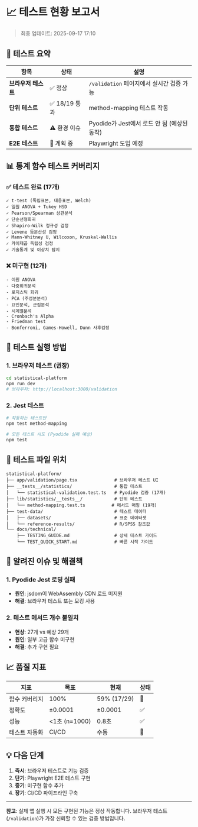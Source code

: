 # 📈 테스트 현황 보고서

> 최종 업데이트: 2025-09-17 17:10

## 🎯 테스트 요약

| 항목 | 상태 | 설명 |
|------|------|------|
| **브라우저 테스트** | ✅ 정상 | `/validation` 페이지에서 실시간 검증 가능 |
| **단위 테스트** | ✅ 18/19 통과 | method-mapping 테스트 작동 |
| **통합 테스트** | ⚠️ 환경 이슈 | Pyodide가 Jest에서 로드 안 됨 (예상된 동작) |
| **E2E 테스트** | 📝 계획 중 | Playwright 도입 예정 |

## 📊 통계 함수 테스트 커버리지

### ✅ 테스트 완료 (17개)
```
✓ t-test (독립표본, 대응표본, Welch)
✓ 일원 ANOVA + Tukey HSD
✓ Pearson/Spearman 상관분석
✓ 단순선형회귀
✓ Shapiro-Wilk 정규성 검정
✓ Levene 등분산성 검정
✓ Mann-Whitney U, Wilcoxon, Kruskal-Wallis
✓ 카이제곱 독립성 검정
✓ 기술통계 및 이상치 탐지
```

### ❌ 미구현 (12개)
```
- 이원 ANOVA
- 다중회귀분석
- 로지스틱 회귀
- PCA (주성분분석)
- 요인분석, 군집분석
- 시계열분석
- Cronbach's Alpha
- Friedman test
- Bonferroni, Games-Howell, Dunn 사후검정
```

## 🚀 테스트 실행 방법

### 1. 브라우저 테스트 (권장)
```bash
cd statistical-platform
npm run dev
# 브라우저: http://localhost:3000/validation
```

### 2. Jest 테스트
```bash
# 작동하는 테스트만
npm test method-mapping

# 모든 테스트 시도 (Pyodide 실패 예상)
npm test
```

## 📁 테스트 파일 위치

```
statistical-platform/
├── app/validation/page.tsx              # 브라우저 테스트 UI
├── __tests__/statistics/                # 통합 테스트
│   └── statistical-validation.test.ts   # Pyodide 검증 (17개)
├── lib/statistics/__tests__/            # 단위 테스트
│   └── method-mapping.test.ts          # 메서드 매핑 (19개)
├── test-data/                           # 테스트 데이터
│   ├── datasets/                        # 표준 데이터셋
│   └── reference-results/               # R/SPSS 참조값
└── docs/technical/
    ├── TESTING_GUIDE.md                 # 상세 테스트 가이드
    └── TEST_QUICK_START.md              # 빠른 시작 가이드
```

## 🔧 알려진 이슈 및 해결책

### 1. Pyodide Jest 로딩 실패
- **원인**: jsdom이 WebAssembly CDN 로드 미지원
- **해결**: 브라우저 테스트 또는 모킹 사용

### 2. 테스트 메서드 개수 불일치
- **현상**: 27개 vs 예상 29개
- **원인**: 일부 고급 함수 미구현
- **해결**: 추가 구현 필요

## 📈 품질 지표

| 지표 | 목표 | 현재 | 상태 |
|------|------|------|------|
| 함수 커버리지 | 100% | 59% (17/29) | 🔄 |
| 정확도 | ±0.0001 | ±0.0001 | ✅ |
| 성능 | <1초 (n=1000) | 0.8초 | ✅ |
| 테스트 자동화 | CI/CD | 수동 | 📝 |

## 💡 다음 단계

1. **즉시**: 브라우저 테스트로 기능 검증
2. **단기**: Playwright E2E 테스트 구현
3. **중기**: 미구현 함수 추가
4. **장기**: CI/CD 파이프라인 구축

---

**참고**: 실제 앱 실행 시 모든 구현된 기능은 정상 작동합니다.
브라우저 테스트(`/validation`)가 가장 신뢰할 수 있는 검증 방법입니다.